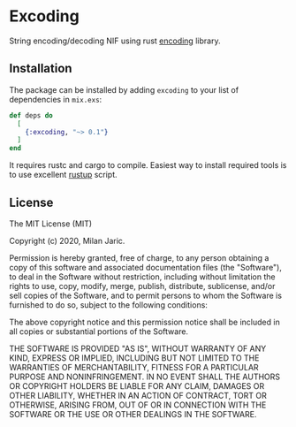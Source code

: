 # Excoding

String encoding/decoding NIF using rust [encoding](https://crates.io/crates/encoding) library.

## Installation

The package can be installed by adding `excoding` to your list of dependencies in `mix.exs`:

```elixir
def deps do
  [
    {:excoding, "~> 0.1"}
  ]
end
```

It requires rustc and cargo to compile. Easiest way to install required tools is 
to use excellent [rustup](https://rustup.rs/) script.

## License

The MIT License (MIT)

Copyright (c) 2020, Milan Jaric.

Permission is hereby granted, free of charge, to any person obtaining a copy
of this software and associated documentation files (the "Software"), to deal
in the Software without restriction, including without limitation the rights
to use, copy, modify, merge, publish, distribute, sublicense, and/or sell
copies of the Software, and to permit persons to whom the Software is
furnished to do so, subject to the following conditions:

The above copyright notice and this permission notice shall be included in
all copies or substantial portions of the Software.

THE SOFTWARE IS PROVIDED "AS IS", WITHOUT WARRANTY OF ANY KIND, EXPRESS OR
IMPLIED, INCLUDING BUT NOT LIMITED TO THE WARRANTIES OF MERCHANTABILITY,
FITNESS FOR A PARTICULAR PURPOSE AND NONINFRINGEMENT. IN NO EVENT SHALL THE
AUTHORS OR COPYRIGHT HOLDERS BE LIABLE FOR ANY CLAIM, DAMAGES OR OTHER
LIABILITY, WHETHER IN AN ACTION OF CONTRACT, TORT OR OTHERWISE, ARISING FROM,
OUT OF OR IN CONNECTION WITH THE SOFTWARE OR THE USE OR OTHER DEALINGS IN
THE SOFTWARE.


